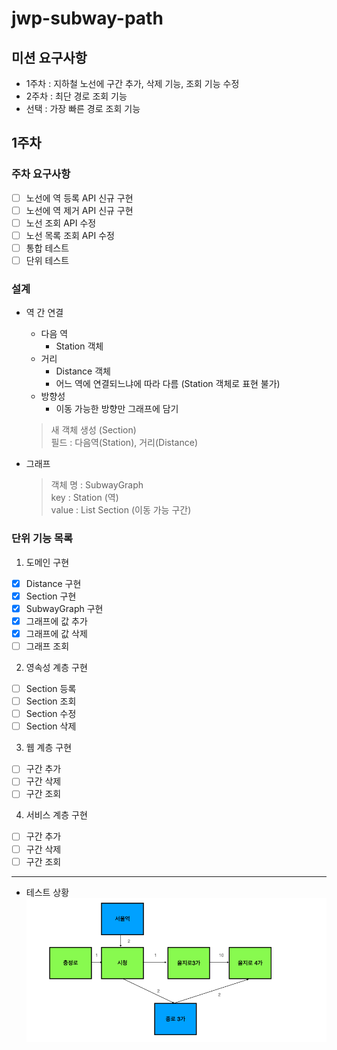 # jwp-subway-path

## 미션 요구사항
- 1주차 : 지하철 노선에 구간 추가, 삭제 기능, 조회 기능 수정
- 2주차 : 최단 경로 조회 기능
- 선택 : 가장 빠른 경로 조회 기능

## 1주차
### 주차 요구사항
- [ ] 노선에 역 등록 API 신규 구현
- [ ] 노선에 역 제거 API 신규 구현
- [ ] 노선 조회 API 수정
- [ ] 노선 목록 조회 API 수정
- [ ] 통합 테스트
- [ ] 단위 테스트

### 설계
- 역 간 연결
   - 다음 역
      - Station 객체 
   - 거리
      - Distance 객체
      - 어느 역에 연결되느냐에 따라 다름 (Station 객체로 표현 불가)
   - 방향성
      - 이동 가능한 방향만 그래프에 담기
   > 새 객체 생성 (Section) <br/>
   > 필드 : 다음역(Station), 거리(Distance)

  
- 그래프
  > 객체 명 : SubwayGraph <br/>
  > key : Station (역) <br/>
  > value : List Section (이동 가능 구간) <br/>

### 단위 기능 목록

1. 도메인 구현
- [x] Distance 구현
- [x] Section 구현
- [x] SubwayGraph 구현
- [x] 그래프에 값 추가
- [x] 그래프에 값 삭제
- [ ] 그래프 조회

2. 영속성 계층 구현
- [ ] Section 등록
- [ ] Section 조회
- [ ] Section 수정
- [ ] Section 삭제

3. 웹 계층 구현
- [ ] 구간 추가
- [ ] 구간 삭제
- [ ] 구간 조회

4. 서비스 계층 구현
- [ ] 구간 추가
- [ ] 구간 삭제
- [ ] 구간 조회

---
- 테스트 상황
![img.png](img.png)
